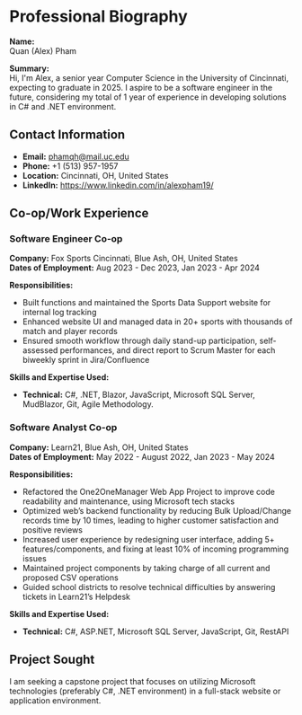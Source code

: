 # Professional Biography

**Name:**  
Quan (Alex) Pham

**Summary:**  
Hi, I'm Alex, a senior year Computer Science in the University of Cincinnati, expecting to graduate in 2025. I aspire to be a software engineer in the future, considering my total of 1 year of experience in developing solutions in C# and .NET environment. 

## Contact Information

- **Email:** phamqh@mail.uc.edu  
- **Phone:** +1 (513) 957-1957
- **Location:** Cincinnati, OH, United States  
- **LinkedIn:** https://www.linkedin.com/in/alexpham19/

## Co-op/Work Experience

### Software Engineer Co-op  
**Company:** Fox Sports Cincinnati, Blue Ash, OH, United States  
**Dates of Employment:** Aug 2023 - Dec 2023, Jan 2023 - Apr 2024

**Responsibilities:**  
- Built functions and maintained the Sports Data Support website for internal log tracking
- Enhanced website UI and managed data in 20+ sports with thousands of match and player records
- Ensured smooth workflow through daily stand-up participation, self-assessed performances, and direct report to Scrum Master for each biweekly sprint in Jira/Confluence


**Skills and Expertise Used:**  
- **Technical:** C#, .NET, Blazor, JavaScript, Microsoft SQL Server, MudBlazor, Git, Agile Methodology.  

### Software Analyst Co-op  
**Company:** Learn21, Blue Ash, OH, United States  
**Dates of Employment:** May 2022 - August 2022, Jan 2023 - May 2024   

**Responsibilities:**  
- Refactored the One2OneManager Web App Project to improve code readability and maintenance, using Microsoft tech stacks 
- Optimized web’s backend functionality by reducing Bulk Upload/Change records time by 10 times, leading to higher customer satisfaction and positive reviews
- Increased user experience by redesigning user interface, adding 5+ features/components, and fixing at least 10% of incoming programming issues 
- Maintained project components by taking charge of all current and proposed CSV operations
- Guided school districts to resolve technical difficulties by answering tickets in Learn21’s Helpdesk

**Skills and Expertise Used:**  
- **Technical:** C#, ASP.NET, Microsoft SQL Server, JavaScript, Git, RestAPI


## Project Sought

I am seeking a capstone project that focuses on utilizing Microsoft technologies (preferably C#, .NET environment) in a full-stack website or application environment.

